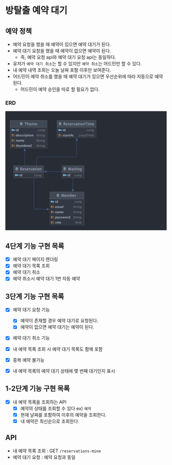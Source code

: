 #  방탈출 예약 대기

## 예약 정책
- 예약 요청을 했을 때 예약이 있으면 예약 대기가 된다.
- 예약 대기 요청을 했을 때 예약이 없으면 예약이 된다.
  - 즉, 예약 요청 api와 예약 대기 요청 api는 동일하다.
- 유저가 `예약 대기 취소`는 할 수 있지만 `예약 취소`는 어드민만 할 수 있다. 
- 내 예약 내역 조회는 오늘 날짜 포함 이후만 보여준다.
- 어드민이 예약 취소를 했을 때 예약 대기가 있으면 우선순위에 따라 자동으로 예약 된다.
  - 어드민이 예약 승인을 따로 할 필요가 없다.

### ERD
![img.png](img.png)

## 4단계 기능 구현 목록
- [x] 예약 대기 페이지 렌더링
- [x] 예약 대기 목록 조회
- [x] 예약 대기 취소
- [x] 예약 취소시 예약 대기 1번 자동 예약

## 3단계 기능 구현 목록
- [x] 예약 대기 요청 기능
  - [x] 예약이 존재할 경우 예약 대기로 요청된다.
  - [x] 예약이 없으면 예약 대기는 예약이 된다.
- [x] 예약 대기 취소 기능
- [x] 내 예약 목록 조회 시 예약 대기 목록도 함께 포함
- [x] 중복 예약 불가능
- [x] 내 예약 목록의 예약 대기 상태에 몇 번째 대기인지 표시


## 1-2단계 기능 구현 목록

- [x] 내 예약 목록을 조회하는 API
  - [x] 예약의 상태를 조회할 수 있다 ex) `예약`
  - [x] 현재 날짜를 포함하여 이후의 예약을 조회한다. 
  - [x] 내 예약은 최신순으로 조회한다.

## API
- 내 예약 목록 조회 : GET `/reservations-mine`
- 예약 대기 요청 : 예약 요청과 동일
